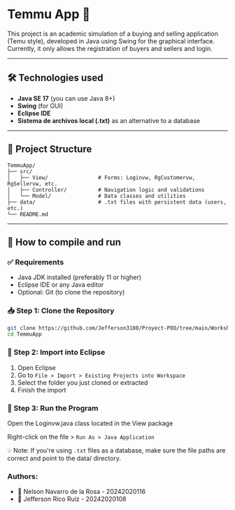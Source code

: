 # Temmu App 🛒

This project is an academic simulation of a buying and selling application (Temu style), developed in Java using Swing for the graphical interface. Currently, it only allows the registration of buyers and sellers and login.

---

## 🛠️ Technologies used

- **Java SE 17** (you can use Java 8+)
- **Swing** (for GUI)
- **Eclipse IDE** 
- **Sistema de archivos local (.txt)** as an alternative to a database

---

## 📁 Project Structure

```plaintext
TemmuApp/
├── src/
│   ├── View/                # Forms: Loginvw, RgCustomervw, RgSellervw, etc.
│   ├── Controller/          # Navigation logic and validations
│   └── Model/               # Data classes and utilities
├── data/                    # .txt files with persistent data (users, etc.)
└── README.md
```
---

## 🚀 How to compile and run

### ✅ Requirements

- Java JDK installed (preferably 11 or higher)
- Eclipse IDE or any Java editor
- Optional: Git (to clone the repository)

### 📥 Step 1: Clone the Repository

```bash
git clone https://github.com/Jefferson3108/Proyect-POO/tree/main/Workshop-4/TemmuApp
cd TemmuApp
```
### 🧱 Step 2: Import into Eclipse
1. Open Eclipse  
2. Go to `File > Import > Existing Projects into Workspace`
3. Select the folder you just cloned or extracted  
4. Finish the import


### 🧪 Step 3: Run the Program
Open the Loginvw.java class located in the View package

Right-click on the file > `Run As > Java Application`  

💡 Note: If you're using `.txt` files as a database, make sure the file paths are correct and point to the data/ directory.

### **Authors**:  
- 👥 Nelson Navarro de la Rosa - 20242020116
- 👥 Jefferson Rico Ruiz - 20242020108



